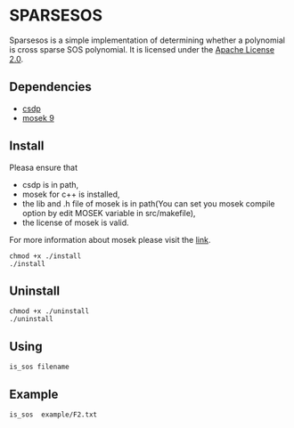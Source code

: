 SPARSESOS
================
Sparsesos is a simple implementation of determining whether a polynomial is cross sparse SOS polynomial.  It is licensed under the [Apache License 2.0](https://gitlab.com/haokunli/sparsesos/blob/master/LICENSE).

Dependencies
----------------
* [csdp](https://projects.coin-or.org/Csdp)
* [mosek 9](https://www.mosek.com/)

Install
---------------
Pleasa ensure that
*  csdp is in path, 
*  mosek for c++ is installed,
*  the lib and .h file of mosek is in path(You can set you mosek compile option by edit MOSEK  variable in src/makefile),
*  the license of mosek is valid.

For more information about mosek please visit the [link](https://www.mosek.com/documentation/).
```
chmod +x ./install
./install
```

Uninstall
---------------
```
chmod +x ./uninstall
./uninstall
```

Using
---------------
```
is_sos filename
```
Example
--------------
```
is_sos  example/F2.txt 
```

